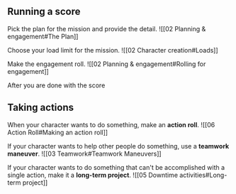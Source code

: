 ## Running a score
Pick the plan for the mission and provide the detail.
![[02 Planning & engagement#The Plan]]

Choose your load limit for the mission.
![[02 Character creation#Loads]]

Make the engagement roll.
![[02 Planning & engagement#Rolling for engagement]]

After you are done with the score
## Taking actions

When your character wants to do something, make an **action roll**.
![[06 Action Roll#Making an action roll]]

If your character wants to help other people do something, use a **teamwork maneuver**.
![[03 Teamwork#Teamwork Maneuvers]]

If your character wants to do something that can't be accomplished with a single action, make it a **long-term project**.
![[05 Downtime activities#Long-term project]]
